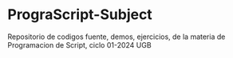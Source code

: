 # PrograScript-Subject
Repositorio de codigos fuente, demos, ejercicios, de la materia de Programacion de Script, ciclo 01-2024 UGB
